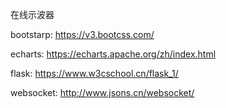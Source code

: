 在线示波器

bootstarp: https://v3.bootcss.com/

echarts: https://echarts.apache.org/zh/index.html

flask: https://www.w3cschool.cn/flask_1/

websocket: http://www.jsons.cn/websocket/